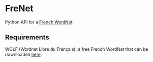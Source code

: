 # FreNet

Python API for a [French WordNet](http://alpage.inria.fr/~sagot/wolf-en.html)

## Requirements

WOLF (Wordnet Libre du Français), a free French WordNet that can be downloaded [here](http://alpage.inria.fr/~sagot/wolf-en.html).
